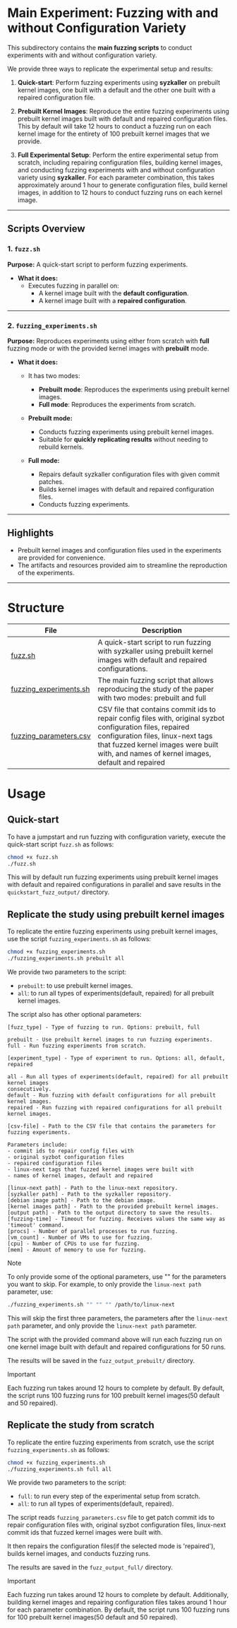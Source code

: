 # Main Experiment: Fuzzing with and without Configuration Variety

This subdirectory contains the **main fuzzing scripts** to conduct experiments with and without configuration variety.

We provide three ways to replicate the experimental setup and results:

1. **Quick-start**: Perform fuzzing experiments using **syzkaller**
on prebuilt kernel images, one built with a default and the other one built with
a repaired configuration file.

2. **Prebuilt Kernel Images**: Reproduce the entire fuzzing experiments using
prebuilt kernel images built with default and repaired configuration files.
This by default will take 12 hours to conduct a fuzzing run on each kernel image
for the entirety of 100 prebuilt kernel images that we provide.

3. **Full Experimental Setup**: Perform the entire experimental setup from scratch,
including repairing configuration files, building kernel images, and conducting
fuzzing experiments with and without configuration variety using **syzkaller**.
For each parameter combination, this takes approximately around 1 hour to generate
configuration files, build kernel images, in addition to 12 hours to conduct
fuzzing runs on each kernel image.

---

## Scripts Overview

### 1. `fuzz.sh`
**Purpose:** A quick-start script to perform fuzzing experiments.

- **What it does:**
  - Executes fuzzing in parallel on:
    - A kernel image built with the **default configuration**.
    - A kernel image built with a **repaired configuration**.

---

### 2. `fuzzing_experiments.sh`
**Purpose:** Reproduces experiments using either from scratch with **full**
fuzzing mode or with the provided kernel images with **prebuilt** mode.

- **What it does:**
  - It has two modes:
    - **Prebuilt mode**: Reproduces the experiments using prebuilt kernel images.
    - **Full mode**: Reproduces the experiments from scratch.

  - **Prebuilt mode:**
    - Conducts fuzzing experiments using prebuilt kernel images.
    - Suitable for **quickly replicating results** without needing to rebuild kernels.

  - **Full mode:**
    - Repairs default syzkaller configuration files with given commit patches.
    - Builds kernel images with default and repaired configuration files.
    - Conducts fuzzing experiments.

---

## Highlights
- Prebuilt kernel images and configuration files used in the experiments are provided for convenience.
- The artifacts and resources provided aim to streamline the reproduction of the experiments.

---

# Structure
|File|Description|
|----|----|
|[fuzz.sh](fuzz.sh)|A quick-start script to run fuzzing with syzkaller using prebuilt kernel images with default and repaired configurations.|
|[fuzzing_experiments.sh](fuzzing_experiments.sh)|The main fuzzing script that allows reproducing the study of the paper with two modes: prebuilt and full|
|[fuzzing_parameters.csv](fuzzing_parameters.csv)|CSV file that contains commit ids to repair config files with, original syzbot configuration files, repaired configuration files, linux-next tags that fuzzed kernel images were built with, and names of kernel images, default and repaired|

# Usage

## Quick-start
To have a jumpstart and run fuzzing with configuration variety,
execute the quick-start script `fuzz.sh` as follows:
```Bash
chmod +x fuzz.sh
./fuzz.sh
```
This will by default run fuzzing experiments using prebuilt kernel images with default and repaired configurations
in parallel and save results in the `quickstart_fuzz_output/` directory.

## Replicate the study using prebuilt kernel images
To replicate the entire fuzzing experiments using prebuilt kernel images,
use the script `fuzzing_experiments.sh` as follows:
```Bash
chmod +x fuzzing_experiments.sh
./fuzzing_experiments.sh prebuilt all
```
We provide two parameters to the script:
- `prebuilt`: to use prebuilt kernel images.
- `all`: to run all types of experiments(default, repaired)
for all prebuilt kernel images.

The script also has other optional parameters:
```
[fuzz_type] - Type of fuzzing to run. Options: prebuilt, full

prebuilt - Use prebuilt kernel images to run fuzzing experiments.
full - Run fuzzing experiments from scratch.

[experiment_type] - Type of experiment to run. Options: all, default, repaired

all - Run all types of experiments(default, repaired) for all prebuilt kernel images
consecutively.
default - Run fuzzing with default configurations for all prebuilt kernel images.
repaired - Run fuzzing with repaired configurations for all prebuilt kernel images.

[csv-file] - Path to the CSV file that contains the parameters for fuzzing experiments.

Parameters include:
- commit ids to repair config files with
- original syzbot configuration files
- repaired configuration files
- linux-next tags that fuzzed kernel images were built with
- names of kernel images, default and repaired

[linux-next path] - Path to the linux-next repository.
[syzkaller path] - Path to the syzkaller repository.
[debian image path] - Path to the debian image.
[kernel images path] - Path to the provided prebuilt kernel images.
[output path] - Path to the output directory to save the results.
[fuzzing-time] - Timeout for fuzzing. Receives values the same way as 'timeout' command.
[procs] - Number of parallel processes to run fuzzing.
[vm_count] - Number of VMs to use for fuzzing.
[cpu] - Number of CPUs to use for fuzzing.
[mem] - Amount of memory to use for fuzzing.
```
> [!NOTE]
> To only provide some of the optional parameters, use "" for the parameters you want to skip.
> For example, to only provide the `linux-next path` parameter, use:
> ```Bash
> ./fuzzing_experiments.sh "" "" "" /path/to/linux-next
> ```
> This will skip the first three parameters, the parameters after the `linux-next path`
parameter, and only provide the `linux-next path` parameter.

The script with the provided command above will run each fuzzing run on one kernel
image built with default and repaired configurations for 50 runs.

The results will be saved in the `fuzz_output_prebuilt/` directory.

> [!IMPORTANT]
> Each fuzzing run takes around 12 hours to complete by default.
> By default, the script runs 100 fuzzing runs for 100 prebuilt
kernel images(50 default and 50 repaired).

## Replicate the study from scratch
To replicate the entire fuzzing experiments from scratch, use the script
`fuzzing_experiments.sh` as follows:

```Bash
chmod +x fuzzing_experiments.sh
./fuzzing_experiments.sh full all
```

We provide two parameters to the script:
- `full`: to run every step of the experimental setup from scratch.
- `all`: to run all types of experiments(default, repaired).

The script reads `fuzzing_parameters.csv` file to get patch commit ids to repair configuration files with,
original syzbot configuration files, linux-next commit ids that fuzzed kernel images were built with.

It then repairs the configuration files(if the selected mode is 'repaired'),
builds kernel images, and conducts fuzzing runs.

The results are saved in the `fuzz_output_full/` directory.

> [!IMPORTANT]
> Each fuzzing run takes around 12 hours to complete by default.
> Additionally, building kernel images and repairing configuration files
takes around 1 hour for each parameter combination.
> By default, the script runs 100 fuzzing runs for 100 prebuilt
kernel images(50 default and 50 repaired).

